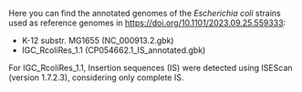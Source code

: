 Here you can find the annotated genomes of the _Escherichia coli_ strains used as reference genomes in https://doi.org/10.1101/2023.09.25.559333:
- K-12 substr. MG1655 (NC_000913.2.gbk)
- IGC_RcoliRes_1.1 (CP054662.1_IS_annotated.gbk)

For IGC_RcoliRes_1.1, Insertion sequences (IS) were detected using ISEScan (version 1.7.2.3), considering only complete IS.  
